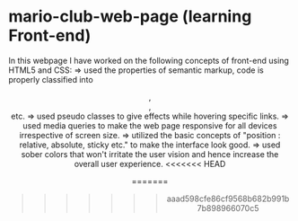 # mario-club-web-page (learning Front-end)
In this webpage I have worked on the following concepts of front-end using HTML5 and CSS:
  => used the properties of semantic markup, code is properly classified into <header>, <main>, <nav> etc.
  => used pseudo classes to give effects while hovering specific links.
  => used media queries to make the web page responsive for all devices irrespective of screen size.
  => utilized the basic concepts of "position : relative, absolute, sticky etc." to make the interface look good.
  => used sober colors that won't irritate the user vision and hence increase the overall user experience.
<<<<<<< HEAD

=======
>>>>>>> aaad598cfe86cf9568b682b991b7b898966070c5
